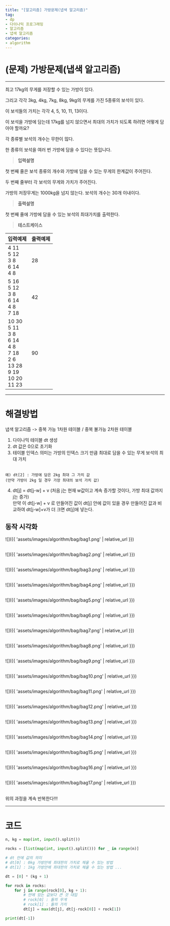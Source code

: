 ```yaml
---
title: "[알고리즘] 가방문제(냅색 알고리즘)"
tag:
- dp
- 다이나믹 프로그래밍
- 알고리즘
- 냅색 알고리즘
categories:
- algorithm
---
```


# (문제) 가방문제(냅색 알고리즘)
---

최고 17kg의 무게를 저장할 수 있는 가방이 있다.

그리고 각각 3kg, 4kg, 7kg, 8kg, 9kg의 무게를 가진 5종류의 보석이 있다.

이 보석들의 가치는 각각 4, 5, 10, 11, 13이다.

이 보석을 가방에 담는데 17kg를 넘지 않으면서 최대의 가치가 되도록 하려면 어떻게 담아야 할까요?

각 종류별 보석의 개수는 무한이 많다.

한 종류의 보석을 여러 번 가방에 담을 수 있다는 뜻입니다.


> **입력설명**

첫 번째 줄은 보석 종류의 개수와 가방에 담을 수 있는 무게의 한계값이 주어진다.

두 번째 줄부터 각 보석의 무게와 가치가 주어진다.

가방의 저장무게는 1000kg을 넘지 않는다. 보석의 개수는 30개 이내이다.

> **출력설명**

첫 번째 줄에 가방에 담을 수 있는 보석의 최대가치를 출력한다.


> **테스트케이스**
 

| 입력예제 | 출력예제 |
| -------- | -------- | 
| 4 11<br>5 12<br>3 8<br>6 14<br>4 8 | 28 | 
| 5 16<br>5 12<br>3 8<br>6 14<br>4 8<br>7 18 | 42 | 
| 10 30<br>5 11<br>3 8<br>6 14<br>4 8<br>7 18<br>2 6<br>13 28<br>9 19<br>10 20<br>11 23 | 90 | 

---
# 해결방법

냅색 알고리즘  ->  중복 가능 1차원 테이블 / 중복 불가능 2차원 테이블

1. 다이나믹 테이블 dt 생성
2. dt 값은 0으로 초기화
3. 테이블 인덱스 의미는 가방의 인덱스 크기 만큼 최대로 담을 수 있는 무게 보석의 최대 가치<br><br>

~~~
예) dt[2] : 가방에 담은 2kg 최대 그 가치 값
(만약 가방이 2kg 일 경우 가장 최대의 보석 가치 값)
~~~

4. dt[j] = dt[j-w] + v (처음 j는 현재 w값이고 계속 증가할 것이다, 가방 최대 값까지 j는 증가)<br>
만약 이 dt[j-w] + v 로 만들어진 값이 dt[j] 안에 값이 있을 경우 만들어진 값과 비교하여 dt[j-w]+v가 더 크면 dt[j]에 넣는다.

## 동작 시각화

![]({{ 'assets/images/algorithm/bag/bag1.png' | relative_url }})<br><br>

![]({{ 'assets/images/algorithm/bag/bag2.png' | relative_url }})<br><br>

![]({{ 'assets/images/algorithm/bag/bag3.png' | relative_url }})<br><br>

![]({{ 'assets/images/algorithm/bag/bag4.png' | relative_url }})<br><br>

![]({{ 'assets/images/algorithm/bag/bag5.png' | relative_url }})<br><br>

![]({{ 'assets/images/algorithm/bag/bag6.png' | relative_url }})<br><br>

![]({{ 'assets/images/algorithm/bag/bag7.png' | relative_url }})<br><br>

![]({{ 'assets/images/algorithm/bag/bag8.png' | relative_url }})<br><br>

![]({{ 'assets/images/algorithm/bag/bag9.png' | relative_url }})<br><br>

![]({{ 'assets/images/algorithm/bag/bag10.png' | relative_url }})<br><br>

![]({{ 'assets/images/algorithm/bag/bag11.png' | relative_url }})<br><br>

![]({{ 'assets/images/algorithm/bag/bag12.png' | relative_url }})<br><br>

![]({{ 'assets/images/algorithm/bag/bag13.png' | relative_url }})<br><br>

![]({{ 'assets/images/algorithm/bag/bag14.png' | relative_url }})<br><br>

![]({{ 'assets/images/algorithm/bag/bag15.png' | relative_url }})<br><br>

![]({{ 'assets/images/algorithm/bag/bag16.png' | relative_url }})<br><br>

![]({{ 'assets/images/algorithm/bag/bag17.png' | relative_url }})<br><br>

위의 과정을 계속 반복한다!!!

---
# 코드
```python
n, kg = map(int, input().split())

rocks = [list(map(int, input().split())) for _ in range(n)]

# dt 안에 값의 의미
# dt[0] : 0kg 가방안에 최대한의 가치로 채울 수 있는 방법
# dt[1] : 1kg 가방안에 최대한의 가치로 채울 수 있는 방법 ...

dt = [0] * (kg + 1)

for rock in rocks:
    for j in range(rock[0], kg + 1):
        # 안에 있는 값보다 큰 것 대입
        # rock[0] : 돌의 무게
        # rock[1] : 돌의 가치
        dt[j] = max(dt[j], dt[j-rock[0]] + rock[1])

print(dt[-1])
```
